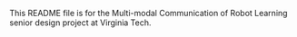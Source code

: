 This README file is for the Multi-modal Communication of Robot Learning senior design project at Virginia Tech.
